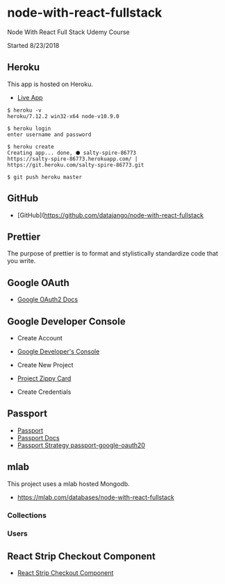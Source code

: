 # node-with-react-fullstack

Node With React Full Stack Udemy Course

Started 8/23/2018


## Heroku

This app is hosted on Heroku.

* [Live App](https://salty-spire-86773.herokuapp.com/)

```
$ heroku -v
heroku/7.12.2 win32-x64 node-v10.9.0

$ heroku login
enter username and password

$ heroku create
Creating app... done, ⬢ salty-spire-86773
https://salty-spire-86773.herokuapp.com/ | https://git.heroku.com/salty-spire-86773.git

$ git push heroku master
```

## GitHub

* [GitHub](https://github.com/datajango/node-with-react-fullstack

## Prettier

The purpose of prettier is to format and stylistically standardize code that you write.

## Google OAuth

* [Google OAuth2 Docs](https://developers.google.com/identity/protocols/OAuth2)

## Google Developer Console

* Create Account
* [Google Developer's Console](https://console.developers.google.com/)
* Create New Project
* [Project Zippy Card](https://console.developers.google.com/apis/api/plus.googleapis.com/overview?project=zippy-card-214612)
 
* Create Credentials

## Passport

* [Passport](http://www.passportjs.org)
* [Passport Docs](http://www.passportjs.org/docs/)
* [Passport Strategy  passport-google-oauth20](https://github.com/jaredhanson/passport-google-oauth2#readme)

## mlab

This project uses a mlab hosted Mongodb.

* https://mlab.com/databases/node-with-react-fullstack

### Collections

### Users

## React Strip Checkout Component

* [React Strip Checkout Component](https://github.com/azmenak/react-stripe-checkout)